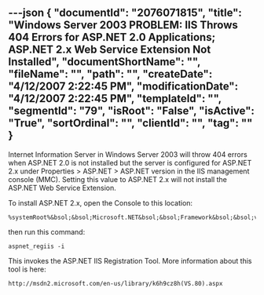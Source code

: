 ---json
{
  "documentId": "2076071815",
  "title": "Windows Server 2003 PROBLEM: IIS Throws 404 Errors for ASP.NET 2.0 Applications; ASP.NET 2.x Web Service Extension Not Installed",
  "documentShortName": "",
  "fileName": "",
  "path": "",
  "createDate": "4/12/2007 2:22:45 PM",
  "modificationDate": "4/12/2007 2:22:45 PM",
  "templateId": "",
  "segmentId": "79",
  "isRoot": "False",
  "isActive": "True",
  "sortOrdinal": "",
  "clientId": "",
  "tag": ""
}
---

Internet Information Server in Windows Server 2003 will throw 404 errors when ASP.NET 2.0 is not installed but the server is configured for ASP.NET 2.x under Properties &gt; ASP.NET &gt; ASP.NET version in the IIS management console (MMC). Setting this value to ASP.NET 2.x will not install the ASP.NET Web Service Extension.

To install ASP.NET 2.x, open the Console to this location:

    %systemRoot%&bsol;&bsol;Microsoft.NET&bsol;&bsol;Framework&bsol;&bsol;v2.0.50727&bsol;&bsol;

then run this command:

    aspnet_regiis -i

This invokes the ASP.NET IIS Registration Tool. More information about this tool is here:

    http://msdn2.microsoft.com/en-us/library/k6h9cz8h(VS.80).aspx

